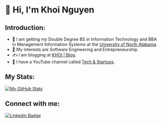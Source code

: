 # 👋 Hi, I'm Khoi Nguyen

## Introduction:
- 💼 I am getting my Double Degree BS in Information Technology and BBA in Management Information Systems at the [University of North Alabama](https://una.edu/).
- 🤔 My interests are Software Engineering and Entrepreneurship.
- ✍️ I am blogging at [KHOI | Blog](https://blog.khoiuna.info/).
- 🎥 I have a YouTube channel called [Tech & Startups](https://www.youtube.com/channel/UCo3A3_8jiHnepCQnb9aBtjQ?sub_confirmation=true).

## My Stats:
[![My GitHub Stats](https://github-readme-stats.vercel.app/api/?username=khoiuna&count_private=true&theme=tokyonight&showicons=true)]()

## Connect with me:
[![Linkedin Badge](https://img.shields.io/badge/-khoiuna-blue?style=flat-circle&logo=Linkedin&logoColor=white&link=https://www.linkedin.com/in/khoiuna/)](https://www.linkedin.com/in/khoiuna/)
